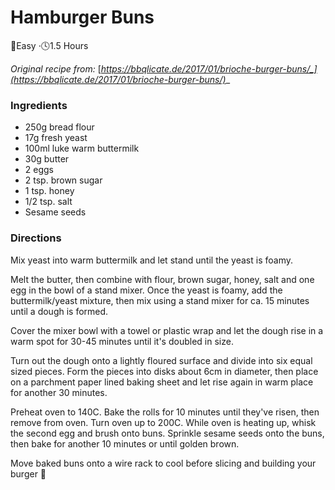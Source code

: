 # Hamburger Buns

:dart:Easy  ·:clock4:1.5 Hours

_Original recipe from:_ [_https://bbqlicate.de/2017/01/brioche-burger-buns/_](https://bbqlicate.de/2017/01/brioche-burger-buns/)__

### Ingredients

* 250g bread flour
* 17g fresh yeast
* 100ml luke warm buttermilk
* 30g butter
* 2 eggs
* 2 tsp. brown sugar
* 1 tsp. honey
* 1/2 tsp. salt
* Sesame seeds

### Directions

Mix yeast into warm buttermilk and let stand until the yeast is foamy.

Melt the butter, then combine with flour, brown sugar, honey, salt and one egg in the bowl of a stand mixer. Once the yeast is foamy, add the buttermilk/yeast mixture, then mix using a stand mixer for ca. 15 minutes until a dough is formed.

Cover the mixer bowl with a towel or plastic wrap and let the dough rise in a warm spot for 30-45 minutes until it's doubled in size.

Turn out the dough onto a lightly floured surface and divide into six equal sized pieces. Form the pieces into disks about 6cm in diameter, then place on a parchment paper lined baking sheet and let rise again in warm place for another 30 minutes.

Preheat oven to 140C. Bake the rolls for 10 minutes until they've risen, then remove from oven. Turn oven up to 200C. While oven is heating up, whisk the second egg and brush onto buns. Sprinkle sesame seeds onto the buns, then bake for another 10 minutes or until golden brown.

Move baked buns onto a wire rack to cool before slicing and building your burger :hamburger:&#x20;

